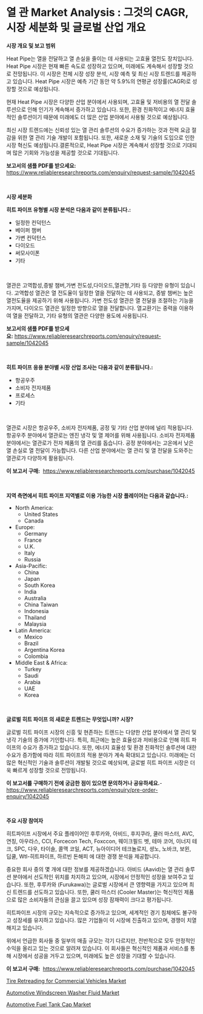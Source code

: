 <p><h1>열 관 Market Analysis : 그것의 CAGR, 시장 세분화 및 글로벌 산업 개요</h1></p><p><strong>시장 개요 및 보고 범위</strong></p>
<p><p>Heat Pipe는 열을 전달하고 열 손실을 줄이는 데 사용되는 고효율 열전도 장치입니다. Heat Pipe 시장은 현재 빠른 속도로 성장하고 있으며, 미래에도 계속해서 성장할 것으로 전망됩니다. 이 시장은 전체 시장 성장 분석, 시장 예측 및 최신 시장 트렌드를 제공하고 있습니다. Heat Pipe 시장은 예측 기간 동안 약 5.9%의 연평균 성장률(CAGR)로 성장할 것으로 예상됩니다. </p><p>현재 Heat Pipe 시장은 다양한 산업 분야에서 사용되며, 고효율 및 저비용의 열 전달 솔루션으로 인해 인기가 계속해서 증가하고 있습니다. 또한, 환경 친화적이고 에너지 효율적인 솔루션이기 때문에 미래에도 더 많은 산업 분야에서 사용될 것으로 예상됩니다.</p><p>최신 시장 트렌드에는 신뢰성 있는 열 관리 솔루션의 수요가 증가하는 것과 전력 요금 절감을 위한 열 관리 기술 개발이 포함됩니다. 또한, 새로운 소재 및 기술의 도입으로 인한 시장 혁신도 예상됩니다.결론적으로, Heat Pipe 시장은 계속해서 성장할 것으로 기대되며 많은 기회와 가능성을 제공할 것으로 기대됩니다.</p></p>
<p><strong>보고서의 샘플 PDF를 받으세요:</strong> <a href="https://www.reliableresearchreports.com/enquiry/request-sample/1042045">https://www.reliableresearchreports.com/enquiry/request-sample/1042045</a></p>
<p>&nbsp;</p>
<p><strong>시장 세분화</strong></p>
<p><strong>히트 파이프 유형별 시장 분석은 다음과 같이 분류됩니다.:</strong></p>
<p><ul><li>일정한 컨덕턴스</li><li>베이퍼 챔버</li><li>가변 컨덕턴스</li><li>다이오드</li><li>써모사이폰</li><li>기타</li></ul></p>
<p>&nbsp;</p>
<p><p>열관은 고역합성,증발 챔버,가변 전도성,다이오드,열관형,기타 등 다양한 유형이 있습니다. 고역합성 열관은 열 전도율이 일정한 열을 전달하는 데 사용되고, 증발 챔버는 높은 열전도율을 제공하기 위해 사용됩니다. 가변 전도성 열관은 열 전달을 조절하는 기능을 가지며, 다이오드 열관은 일정한 방향으로 열을 전달합니다. 열교환기는 중력을 이용하여 열을 전달하고, 기타 유형의 열관은 다양한 용도에 사용됩니다.</p></p>
<p><strong>보고서의 샘플 PDF를 받으세요:</strong>&nbsp;<a href="https://www.reliableresearchreports.com/enquiry/request-sample/1042045">https://www.reliableresearchreports.com/enquiry/request-sample/1042045</a></p>
<p>&nbsp;</p>
<p><strong> 히트 파이프 응용 분야별 시장 산업 조사는 다음과 같이 분류됩니다.:</strong></p>
<p><ul><li>항공우주</li><li>소비자 전자제품</li><li>프로세스</li><li>기타</li></ul></p>
<p>&nbsp;</p>
<p><p>열관로 시장은 항공우주, 소비자 전자제품, 공정 및 기타 산업 분야에 널리 적용됩니다. 항공우주 분야에서 열관로는 엔진 냉각 및 열 제어를 위해 사용됩니다. 소비자 전자제품 분야에서는 열관로가 전자 제품의 열 관리를 돕습니다. 공정 분야에서는 고온에서 낮은 열 손실로 열 전달이 가능합니다. 다른 산업 분야에서는 열 관리 및 열 전달을 도와주는 열관로가 다양하게 활용됩니다.</p></p>
<p><strong>이 보고서 구매:</strong>&nbsp; <a href="https://www.reliableresearchreports.com/purchase/1042045">https://www.reliableresearchreports.com/purchase/1042045</a></p>
<p>&nbsp;</p>
<p><strong>지역 측면에서 히트 파이프 지역별로 이용 가능한 시장 플레이어는 다음과 같습니다.:</strong></p>
<p><ul>
    <li>
        North America:
        <ul>
            <li>United States</li>
            <li>Canada</li>
        </ul>
    </li>
    <li>
        Europe:
        <ul>
            <li>Germany</li>
            <li>France</li>
            <li>U.K.</li>
            <li>Italy</li>
            <li>Russia</li>
        </ul>
    </li>
    <li>
        Asia-Pacific:
        <ul>
            <li>China</li>
            <li>Japan</li>
            <li>South Korea</li>
            <li>India</li>
            <li>Australia</li>
            <li>China Taiwan</li>
            <li>Indonesia</li>
            <li>Thailand</li>
            <li>Malaysia</li>
        </ul>
    </li>
    <li>
        Latin America:
        <ul>
            <li>Mexico</li>
            <li>Brazil</li>
            <li>Argentina Korea</li>
            <li>Colombia</li>
        </ul>
    </li>
    <li>
        Middle East & Africa:
        <ul>
            <li>Turkey</li>
            <li>Saudi</li>
            <li>Arabia</li>
            <li>UAE</li>
            <li>Korea</li>
        </ul>
    </li>
    </ul></p>
<p>&nbsp;</p>
<p><strong>글로벌 히트 파이프 의 새로운 트렌드는 무엇입니까? 시장?</strong></p>
<p><p>글로벌 히트 파이프 시장의 신흥 및 현존하는 트렌드는 다양한 산업 분야에서 열 관리 및 냉각 기술의 증가에 기인합니다. 특히, 최근에는 높은 효율성과 저비용으로 인해 히트 파이프의 수요가 증가하고 있습니다. 또한, 에너지 효율성 및 환경 친화적인 솔루션에 대한 수요가 증가함에 따라 히트 파이프의 적용 분야가 계속 확대되고 있습니다. 미래에는 더 많은 혁신적인 기술과 솔루션이 개발될 것으로 예상되며, 글로벌 히트 파이프 시장은 더욱 빠르게 성장할 것으로 전망됩니다.</p></p>
<p><strong>이 보고서를 구매하기 전에 궁금한 점이 있으면 문의하거나 공유하세요.</strong>- <a href="https://www.reliableresearchreports.com/enquiry/pre-order-enquiry/1042045">https://www.reliableresearchreports.com/enquiry/pre-order-enquiry/1042045</a></p>
<p>&nbsp;</p>
<p><strong>주요 시장 참여자</strong></p>
<p><p>히트파이프 시장에서 주요 플레이어인 후루카와, 아비드, 후지쿠라, 쿨러 마스터, AVC, 연칭, 아우라스, CCI, Forcecon Tech, Foxccon, 웨이크필드 벳, 테마 코어, 이너지 테크, SPC, 다우, 타이솔, 콜맥 코일, ACT, 뉴아이디어 테크놀로지, 셩노, 노바크, 보윈, 딥쿨, Wtl-히트파이프, 하르빈 돈해피 에 대한 경쟁 분석을 제공합니다.</p><p>중요한 회사 중의 몇 개에 대한 정보를 제공하겠습니다. 아비드 (Aavid)는 열 관리 솔루션 분야에서 선도적인 위치를 차지하고 있으며, 시장에서 안정적인 성장을 보여주고 있습니다. 또한, 후루카와 (Furukawa)는 글로벌 시장에서 큰 영향력을 가지고 있으며 최신 트렌드를 선도하고 있습니다. 또한, 쿨러 마스터 (Cooler Master)는 혁신적인 제품으로 많은 소비자들의 관심을 끌고 있으며 성장 잠재력이 크다고 평가됩니다.</p><p>히트파이프 시장의 규모는 지속적으로 증가하고 있으며, 세계적인 경기 침체에도 불구하고 성장세를 유지하고 있습니다. 많은 기업들이 이 시장에 진출하고 있으며, 경쟁이 치열해지고 있습니다.</p><p>위에서 언급한 회사들 중 일부의 매출 규모는 각기 다르지만, 전반적으로 모두 안정적인 수익을 올리고 있는 것으로 알려져 있습니다. 이 회사들은 혁신적인 제품과 서비스를 통해 시장에서 성공을 거두고 있으며, 미래에도 높은 성장을 기대할 수 있습니다.</p></p>
<p><strong>이 보고서 구매:</strong>&nbsp;&nbsp;<a href="https://www.reliableresearchreports.com/purchase/1042045">https://www.reliableresearchreports.com/purchase/1042045</a></p>
<p><p><a href="https://github.com/yemakinde/Market-Research-Report-List-1/blob/main/tire-retreading-for-commercial-vehicles-market.md">Tire Retreading for Commercial Vehicles Market</a></p><p><a href="https://github.com/jsmusil/Market-Research-Report-List-2/blob/main/automotive-windscreen-washer-fluid-market.md">Automotive Windscreen Washer Fluid Market</a></p><p><a href="https://github.com/bmorecock/Market-Research-Report-List-2/blob/main/automotive-fuel-tank-cap-market.md">Automotive Fuel Tank Cap Market</a></p></p>
